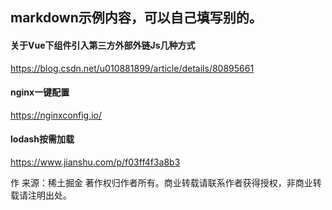 ## markdown示例内容，可以自己填写别的。

#### 关于Vue下组件引入第三方外部外链Js几种方式
https://blog.csdn.net/u010881899/article/details/80895661

#### nginx一键配置
https://nginxconfig.io/

#### lodash按需加载
https://www.jianshu.com/p/f03ff4f3a8b3

作
来源：稀土掘金
著作权归作者所有。商业转载请联系作者获得授权，非商业转载请注明出处。
